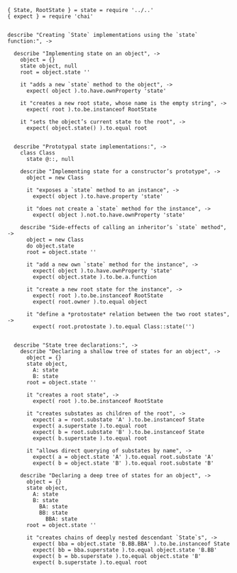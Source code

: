     { State, RootState } = state = require '../..'
    { expect } = require 'chai'


    describe "Creating `State` implementations using the `state` function:", ->

      describe "Implementing state on an object", ->
        object = {}
        state object, null
        root = object.state ''

        it "adds a new `state` method to the object", ->
          expect( object ).to.have.ownProperty 'state'

        it "creates a new root state, whose name is the empty string", ->
          expect( root ).to.be.instanceof RootState

        it "sets the object’s current state to the root", ->
          expect( object.state() ).to.equal root


      describe "Prototypal state implementations:", ->
        class Class
          state @::, null

        describe "Implementing state for a constructor’s prototype", ->
          object = new Class

          it "exposes a `state` method to an instance", ->
            expect( object ).to.have.property 'state'

          it "does not create a `state` method for the instance", ->
            expect( object ).not.to.have.ownProperty 'state'

        describe "Side-effects of calling an inheritor’s `state` method", ->
          object = new Class
          do object.state
          root = object.state ''

          it "add a new own `state` method for the instance", ->
            expect( object ).to.have.ownProperty 'state'
            expect( object.state ).to.be.a.function

          it "create a new root state for the instance", ->
            expect( root ).to.be.instanceof RootState
            expect( root.owner ).to.equal object

          it "define a *protostate* relation between the two root states", ->
            expect( root.protostate ).to.equal Class::state('')


      describe "State tree declarations:", ->
        describe "Declaring a shallow tree of states for an object", ->
          object = {}
          state object,
            A: state
            B: state
          root = object.state ''

          it "creates a root state", ->
            expect( root ).to.be.instanceof RootState

          it "creates substates as children of the root", ->
            expect( a = root.substate 'A' ).to.be.instanceof State
            expect( a.superstate ).to.equal root
            expect( b = root.substate 'B' ).to.be.instanceof State
            expect( b.superstate ).to.equal root

          it "allows direct querying of substates by name", ->
            expect( a = object.state 'A' ).to.equal root.substate 'A'
            expect( b = object.state 'B' ).to.equal root.substate 'B'

        describe "Declaring a deep tree of states for an object", ->
          object = {}
          state object,
            A: state
            B: state
              BA: state
              BB: state
                BBA: state
          root = object.state ''

          it "creates chains of deeply nested descendant `State`s", ->
            expect( bba = object.state 'B.BB.BBA' ).to.be.instanceof State
            expect( bb = bba.superstate ).to.equal object.state 'B.BB'
            expect( b = bb.superstate ).to.equal object.state 'B'
            expect( b.superstate ).to.equal root
